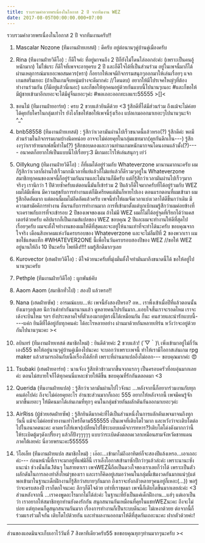 ```yaml
---
title: รวบรวมคำอวยพรเนื่องในโอกาส 2 ปี จากทีมงาน WEZ
date: 2017-08-05T00:00:00.000+07:00
---
```


รวบรวมคำอวยพรเนื่องในโอกาส 2 ปี จากทีมงานครับ!!

1. Mascalar Nozone (ทีมงานฝ่ายเทสต์) : ดีครับ อยู่ต่อนานๆคู่บ้านคู่เมืองครับ

2. Rina (ทีมงานฝ่ายวิดีโอ) : ก็ดีใจค่ะ ที่อยู่มาจนถึง 2 ปีก็ยังไม่โดนไล่ออกอ่ะค่ะ (เพราะเป็นคนอู้หนักมาก) ไม่ใช่แระ ก็ดีใจที่เพจจะอายุครบ 2 ปี และก็ดีใจได้ที่เป็นส่วนร่วม อยู่ในเพจนี้มาก็ได้ผ่านเหตุการณ์มาเยอะพอสมควร(หรา) ก็อยากให้เพจมีกิจกรรมสนุกๆออกมาให้เล่นเรื่อยๆ แจกเกมสตรีมเยอะ (ถ้าเป็นเกมจีบหนุ่มบ้างจะดีมากค่ะ //โดนตบ) อยากให้มีโปรเจคใหญ่ๆที่ต้องทำงานร่วมกัน (ก็มีอยู่แล้วนี่เนอะ) และก็ขอให้ทุกคนอยู่ด้วยกันแบบนี้ไปนานๆเนอะ #และก็ขอให้มีผู้ชายเข้ามาอีกเยอะจะได้มีคู่จิ้นเยอะๆค่ะ #พอเถอะออกทะเลแระ55555 >[]<

3. ขอนไม้ (ทีมงานฝ่ายอาร์ท) : ครบ 2 ขวบแล้วยินดีด้วย <3 รู้สึกดีที่ได้มีส่วนร่วม ถึงแม้จะไม่ค่อยได้คุยกับใครในกลุ่มเท่าไร ยังไงก็ขอให้ขอให้เพจนี้รุ่งเรือง แปลเกมออกมาเยอะๆไปนานๆนะจ้า ^_^

4. bnb58558 (ทีมงานฝ่ายเทสต์) : รู้สึกว่าเวลามันผ่านไปเร็วขนาดนี้แล้วหรอ(?) รู้สึกดีค่ะ พอมีส่วนร่วมในกิจกรรมเกมบ้างนิดหน่อย อาจจะไม่ค่อยคุยในกลุ่มแชทมาก(คุยกันดึกเกิ๊น---) รู้สึกงงๆว่าเราย้ายมาเฟสนี้ทำไม(?) รู้สึกชอบดองและกวนท่านเกมหนักมากจนโดนงอนแล้วมั้ง(?)---- อนาคตก็อยากให้เป็นแบบนี้ไปเรื่อยๆ:3 มีเกมอะไรให้เล่นสนุกๆ เย่ว์

5. Oillykung (ทีมงานฝ่ายวิดีโอ) : ก็ที่ผมได้อยู่ร่วมกับ Whateverzone มานานมากนะครับ ผมก็รู้สึกว่าเวลาก็ผ่านไปเร็วมากมีเวลาที่แย่แล้วก็ไม่แย่แล้วก็ดีรวมๆอยู่ใน Whateverzone สมาชิกทุกคนของเพจนี้ก็อยู่ร่วมกันนานและไม่นานก็มีครับ แต่ก็รู้สึกว่าเวลามันผ่านไปเร็วๆมากจริงๆ เรานึกว่า 1 ปีด้วยซ้ำครับแต่ตอนนี้มันก็เข้าร่วม 2 ปีแล้วก็ดีใจมากครับที่ได้อยู่ร่วมกับ WEZ ผมได้มีเพื่อน มีความสุขกับการทำงานแต่ก็มีเครียดแต่มันก็หายไปเอง ตอนแรกตอนที่ผมเข้ามา ผมรู้สึกอึดอัดมาก แต่ตอนนี้ผมไม่อึดอัดแล้วครับ เพจนี้ทำให้ผมจัดเวลาแบ่งเวลาได้ดีขึ้นกว่าเดิม มีความสามัคคีการทำงาน ดิ้นรนกับการทำงานมาก การที่เข้ามาตั้งแต่บุกเบิกผมรู้สึกว่าผมค่อยข้างที่จะเคราพกับการที่จะเข้ารอบ 2 ปีของเพจของผม ถ้าไม่มี WEZ ผมก็ไม่ได้อยู่จุดที่เรียกได้ว่าแคสเตอร์ด้วยครับ คลิปแรกก็เป็นเกมส์แปลของ WEZ ขอบคุณ 2 ปีและผมจะทำงานให้ดีที่สุดไปเรื่อยๆครับ ผมจะตั้งใจทำงานของผมให้ดีที่สุดและจะอยู่ให้นานเท่าที่จะทำได้นะครับ ขอบคุณจากใจจริง เดือนสิงหาคมแห่งวันครบรอบของ Whateverzone และจะไม่ลืมปีที่ 2 ของพวกเรา ผมขอใช้แฮดเเท็ก #WHATEVER2ONE นี้เพื่อในวันครบรอบสองปีของ WEZ //ขอให้ WEZ อยู่นานให้ถึง 10 ปีนะครับ ไพท์ติ้ง!!!! ผมรู้สึกดีมากๆเลย

6. Kurovector (เฮดฝ่ายวิดีโอ) :  ดีใจด้วยนะครับที่มุ่งมั่นตั้งใจทำมันมาถึงขนาดนี้ได้ ขอให้อยู่ไปนานๆนะครับ

7. Pethple (ทีมงานฝ่ายวิดีโอ) : ผูกพันธ์คับ

8. Aaom Aaom (สมาชิกทั่วไป) : สองปี แล้วหรอ!!

9. Nana (เฮดฝ่ายซัพ) : อารมณ์แบบ...ห้ะ เพจนี้ยังสองปีหรอ? อห.. เราพึ้งเข้าเมื่อปีที่แล้วตอนนั้นยังเมาๆอยู่เลย นึกว่าเค้าทำกันมานานแล้ว ดูหลายคนโปรกันมาก..แอบใจสั่นเราจะรอดไหม เราจะเด้งจะบินไหม ฯลฯ ยังประหลาดใจที่ตัวเองมาอยู่ตรงนี้ได้เหมือนกัน ก็นะ คนสวยและน่ารักแบบนี้----แค่ก ยินดีที่ได้อยู่กับทุกคนค่ะ ได้อะไรหลายอย่าง ผ่านมาด้วยกันหลายเทิร์น หวังว่าจะอยู่ด้วยกันไปนานๆนะคะ ><

10. ลบินทร์ (ทีมงานฝ่ายเทสต์ สมาชิกใหม่) : ยินดีด้วยค่ะ 2 ขวบแล้ว! \(´▽｀)\ เพิ่งเข้ามาอยู่ไม่กี่วันเอง555 ขอให้อยู่นานๆคู่บ้านคู่เมืองไปนะคะ จะบอกว่าเพราะเพจนี้ ทำให้เรามีโอกาสเล่นเกม rpg maker แล้วสามารถอินกับเนื้อเรื่องได้สักที เพราะที่ผ่านมาแปลอิ้งไม่ออก--- ขอบคุณมากค่ะ 😍

11. Tsubaki (เฮดฝ่ายอาร์ท) : นานจังง รู้สึกหิวข้าวมากขึ้นจากแรกๆ เป็นครอบครัวที่อบอุ่นมากเลยค่ะ ตอนไม่สบายใจก็ได้ทุกคนนี่แหละช่วยให้ดีขึ้น ขอบคุณที่รักกันตลอดมา <3

12. Querida (ทีมงานฝ่ายแปล) :  รู้สึกว่าเวลามันผ่านไปไวจังนะ ...หลังจากนี้ก็อยากร่วมงานกับทุกคนต่อไปค่ะ ถึงจะไม่ค่อยคุยอะไร อ่านซะส่วนมากก็เถอะ 555 อยากให้หลังจากนี้ เพจมีคนรู้จักมากขึ้นเยอะๆ ให้มีคนมาได้เล่นเกมที่ทุกๆ คนในกลุ่มช่วยกันผลักดันกันออกมาเยอะๆค่ะ

13. AirRiss (ผู้ช่วยเฮดฝ่ายซัพ) : รู้สึกยินดีมากค่ะที่ได้เป็นส่วนหนึ่งในการผลักดันเพจมาจนถึงทุกวันนี้ แม้จะไม่ค่อยช่วยงานเท่าไหร่ก็ตาม555555 เป็นเพจที่เติบโตไวมาก และหวังว่าจะเติบโตต่อไปในอนาคตนะคะ คาดหวังให้เพจ(เปลี่ยนไปใช้ระบอบเผด็จการทหาร?)เติบโตโด่งดังมากกว่านี้ ให้ระเบิดตู้มๆดังเปรี้ยงๆ แล้วก็ปังๆๆๆๆๆ แบบว่าระเบิดดังตลอดเวลาเหมือนสามจังหวัดชายแดนภาคใต้เลยค่ะ นี่อวยพรนะคะ555555

14. วิโอเล็ท (ทีมงานฝ่ายแปล สมาชิกใหม่) :  เอ๊อะ...เข้ามาไม่ถึงอาทิตย์ก็จะสองปีแล้งเหรอ...เอาเถอะค่ะ--- ก่อนหน้านี้ที่เราจะมาอยู่ที่แฟมิลี่นี้ เราเล็งโอกาสเข้ามาซักปีกว่าๆแล้วล่ะค่ะ เพราะนานะซังแนะนำ ช่วงนั้นก็ม.1ต้นๆ ในสายตาเรา เพจWEZนี้ถือเป็นดวงใจของเราเลยก็ว่าได้ เพราะเป็นตัวผลักดันในการลองทำสิ่งใหม่ๆของเรา และเราก็คิดอยู่เสมอว่าคนในกลุ่มนี้เข้มงวดกันมากแน่ๆ(แต่พอเข้ามาในฐานะเด็กฝึกงานก็รู้สึกว่าสบายๆกันมาก ถึงเราจะยังกลัวหลายๆคนอยู่ก็เหอะ(...)) พอรู้ว่าจะครบสองปี เราก็ตกใจนะคะ ลึกๆก็ดีใจด้วย เท่าที่เราขุดมา เพจนี้ก็เติบโตขึ้นมากเลยล่ะค่ะ <3 ส่วนหลังจากนี้ ...เราคงพูดอะไรมากไม่ได้ล่ะค่ะ ในฐานะที่ยังเป็นแค่เด็กฝึกงาน...แฮ่ๆ แต่เอาเป็นว่า เราอยากให้สมาชิกทุกท่านยังคงรักกัน สนุกสนานกันเหมือนที่คุยในแชทWEZนะคะ ถึงจะไม่บ่อย แต่ทุกคนก็ดูสนุกสนานกันมาก เรื่องการทำงานก็เป็นระบบดีนะคะ ไม่เหงาด้วยย ต่อจากนี้ก็ร่วมแรงร่วมใจกัน เติบโตไปด้วยกัน และทำผลงานออกมาให้ดีที่สุดกันเถอะนะคะ ฝากตัวด้วยค่ะ!
_________________________________________________________________________________________________________________________

ส่วนของแอดมินจะเก็บเอาไว้วันที่ 7 สิงหาทีเดียวครับ55 ขอขอบคุณทุกๆท่านมากๆนะครับ ><
